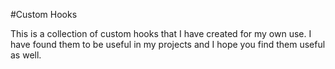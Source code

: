 #Custom Hooks

This is a collection of custom hooks that I have created for my own use. I have found them to be useful in my projects and I hope you find them useful as well.
